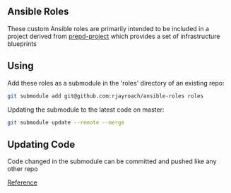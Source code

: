 ## Ansible Roles

These custom Ansible roles are primarily intended to be included in a project derived from
[prepd-project](https://github.com/rjayroach/prepd-project/) which provides a set of infrastructure blueprints


## Using

Add these roles as a submodule in the 'roles' directory of an existing repo:

```bash
git submodule add git@github.com:rjayroach/ansible-roles roles
```

Updating the submodule to the latest code on master:

```bash
git submodule update --remote --merge
```

## Updating Code

Code changed in the submodule can be committed and pushed like any other repo

[Reference](https://chrisjean.com/git-submodules-adding-using-removing-and-updating)

